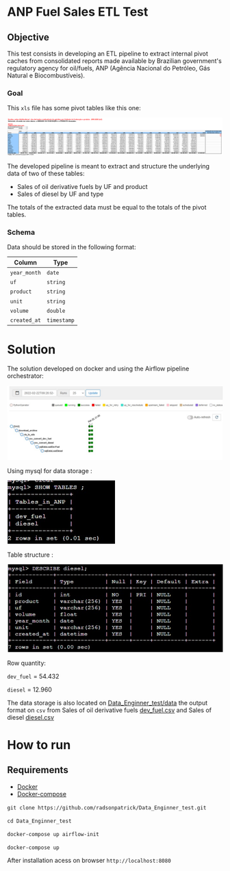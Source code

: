 # ANP Fuel Sales ETL Test

## Objective

This test consists in developing an ETL pipeline to extract internal pivot caches from consolidated reports made available by Brazilian government's regulatory agency for oil/fuels, ANP (Agência Nacional do Petróleo, Gás Natural e Biocombustíveis).
### Goal

This `xls` file has some pivot tables like this one:

![Pivot Table](./images/pivot.png)

The developed pipeline is meant to extract and structure the underlying data of two of these tables:
- Sales of oil derivative fuels by UF and product
- Sales of diesel by UF and type

The totals of the extracted data must be equal to the totals of the pivot tables.

### Schema

Data should be stored in the following format:

| Column       | Type        |
| ------------ | ----------- |
| `year_month` | `date`      |
| `uf`         | `string`    |
| `product`    | `string`    |
| `unit`       | `string`    |
| `volume`     | `double`    |
| `created_at` | `timestamp` |

# Solution
The solution developed on docker and using the Airflow pipeline orchestrator: 

![Aiflow](./images/airflow.jpg)

Using mysql for data storage :

![mysql](./images/mysql.jpg)

Table structure :

![estrutura](./images/diesel.jpg)

Row quantity:

`dev_fuel` = 54.432

`diesel` = 12.960

The data storage is also located on [Data_Enginner_test/data](https://github.com/radsonpatrick/Data_Enginner_test/tree/main/data) the output format on `csv` from Sales of oil derivative fuels [dev_fuel.csv](https://github.com/radsonpatrick/Data_Enginner_test/blob/main/data/dev_fuel.csv) and Sales of diesel [diesel.csv](https://github.com/radsonpatrick/Data_Enginner_test/blob/main/data/diesel.csv) 


# How to run

## Requirements
* [Docker](https://docs.docker.com/engine/install/ubuntu/)
* [Docker-compose](https://docs.docker.com/compose/install/)

`git clone https://github.com/radsonpatrick/Data_Enginner_test.git`

`cd Data_Enginner_test`

`docker-compose up airflow-init`

`docker-compose up`

After installation acess on browser `http://localhost:8080`
